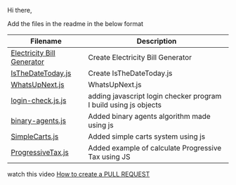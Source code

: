 Hi there,

Add the files in the readme in the below format

| Filename       | Description                                       |
| -------------- | ------------------------------------------------- |
| [Electricity Bill Generator](https://github.com/manjunani/HacktoberFest_2021/blob/main/javascript/Electricity%20Bill%20Generator) | Create Electricity Bill Generator  |
| [IsTheDateToday.js](https://github.com/manjunani/HacktoberFest_2021/blob/main/javascript/IsTheDateToday.js) | Create IsTheDateToday.js|
| [WhatsUpNext.js](https://github.com/manjunani/HacktoberFest_2021/blob/main/javascript/WhatsUpNext.js) | WhatsUpNext.js |
| [login-check.js.js](https://github.com/manjunani/HacktoberFest_2021/blob/main/javascript/login-check.js) | adding javascript login checker program I build using js objects|
| [binary-agents.js](https://github.com/SyedZawwarAhmed/HacktoberFest_2021/blob/my-branch/javascript/binary-agents.js) | Added binary agents algorithm made using js |
| [SimpleCarts.js](https://github.com/manjunani/HacktoberFest_2021/blob/main/javascript/SimpleCarts.js) | Added simple carts system using js |
| [ProgressiveTax.js](https://github.com/SyedZawwarAhmed/HacktoberFest_2021/blob/my-branch/javascript/ProgressiveTax.js) | Added example of calculate Progressive Tax using JS |

watch this video [How to create a PULL REQUEST](https://youtu.be/rgbCcBNZcdQ)

